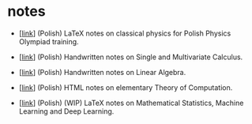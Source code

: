 # notes

* [[link](https://barhanc.github.io/notes/physics-olympiad/main.pdf)] (Polish) LaTeX notes on
  classical physics for Polish Physics Olympiad training.

* [[link](https://barhanc.github.io/notes/handwritten-notes/am.pdf)] (Polish) Handwritten notes on
  Single and Multivariate Calculus.

* [[link](https://barhanc.github.io/notes/handwritten-notes/alg.pdf)] (Polish) Handwritten notes on
  Linear Algebra.

* [[link](https://barhanc.github.io/notes/theory-of-computation/main.html)] (Polish) HTML notes on
  elementary Theory of Computation.

* [[link](https://barhanc.github.io/notes/new-deep-learning/main.pdf)] (Polish) (WIP) LaTeX notes on
  Mathematical Statistics, Machine Learning and Deep Learning.
